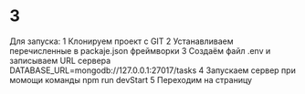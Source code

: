 # 3
Для запуска:
1 Клонируем проект с GIT
2 Устанавливаем перечисленные в packaje.json фреймворки
3 Создаём фaйл .env и записываем URL сервера DATABASE_URL=mongodb://127.0.0.1:27017/tasks
4 Запускаем сервер при момощи команды npm run devStart
5 Переходим на страницу
